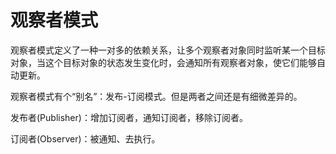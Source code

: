 # 观察者模式

观察者模式定义了一种一对多的依赖关系，让多个观察者对象同时监听某一个目标对象，当这个目标对象的状态发生变化时，会通知所有观察者对象，使它们能够自动更新。

观察者模式有个“别名”：发布-订阅模式。但是两者之间还是有细微差异的。

发布者(Publisher)：增加订阅者，通知订阅者，移除订阅者。

订阅者(Observer)：被通知、去执行。

